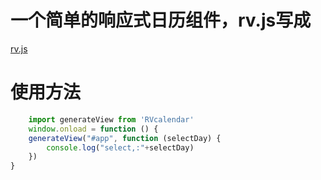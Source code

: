 # 一个简单的响应式日历组件，rv.js写成
[rv.js](https://github.com/yhongm.rv.js)
# 使用方法



```javascript
    import generateView from 'RVcalendar'
    window.onload = function () {
    generateView("#app", function (selectDay) {
        console.log("select,:"+selectDay)
    })
}
```

